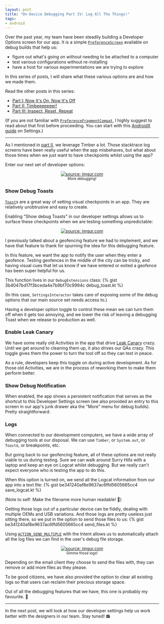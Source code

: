 ```yaml
---
layout: post
title: "On-Device Debugging Part IV: Log All The Things!"
tags:
- android
---
```

Over the past year, my team have been steadily building a Developer Options screen for our app. It is a simple [`PreferenceScreen`](https://developer.android.com/reference/androidx/preference/PreferenceScreen.html) available on debug builds that help us:
- figure out what's going on without needing to be attached to a computer
- test various configurations without re-installing
- have a host for various experimentations we are trying to explore

In this series of posts, I will share what these various options are and how we made them.

Read the other posts in this series:
- [Part I: Now It's On, Now It's Off](https://zarah.dev/2019/06/22/debug-options-toggles.html)
- [Part II: Timbeeeeeeer!](https://zarah.dev/2019/06/24/debug-options-timber.html)
- [Part III: Inspect, Reset, Repeat](https://zarah.dev/2019/07/01/debug-options-info.html)

(If you are not familiar with [`PreferenceFragmentCompat`](https://developer.android.com/reference/kotlin/androidx/preference/PreferenceFragmentCompat.html), I highly suggest to read about that first before proceeding. You can start with this [AndroidX guide](https://developer.android.com/guide/topics/ui/settings.html) on Settings.)

---

As I mentioned in [part II](2019-06-24-debug-options-timber.md), we leverage Timber a lot. Those stacktrace log screens have been really useful when the app misbehaves, but what about those times when we just want to have checkpoints whilst using the app?

Enter our next set of developer options:
<center><a href="https://imgur.com/asPf70G"><img src="https://i.imgur.com/asPf70G.png" title="source: imgur.com" /></a><br />
<small>More debugging!</small></center>

### Show Debug Toasts

[`Toast`](https://developer.android.com/guide/topics/ui/notifiers/toasts)s are a great way of setting visual checkpoints in an app. They are relatively unobtrusive and easy to create.

Enabling "Show debug Toasts" in our developer settings allows us to surface these checkpoints when we are testing something unpredictable:

<center><a href="https://imgur.com/9us9Y6I"><img src="https://i.imgur.com/9us9Y6I.png?1" title="source: imgur.com" /></a><br />
<small></small></center>

I previously talked about a geofencing feature we had to implement, and we have that feature to thank for spurning the idea for this debugging feature.

In this feature, we want the app to notify the user when they enter a geofence. Testing geofences in the middle of the city can be tricky, and having visual cues that let us know if we have entered or exited a geofence has been super helpful for us.

This function lives in our `DebugExtensions` class:
{% gist 3b4047bd17f3bceda4e7b9bf70c9994c debug_toast.kt %}

(In this case, `SettingsInteractor` takes care of exposing some of the debug options that our main source set needs access to.)

Having a developer option toggle to control these mean we can turn them off when it gets too annoying, and we lower the risk of leaving a debugging Toast when we release to production as well.

### Enable Leak Canary

We have some really old Activities in the app that drive [Leak Canary](https://github.com/square/leakcanary) crazy. Until we get around to cleaning them up, it also drives our QAs crazy. This toggle gives them the power to turn the tool off so they can test in peace.

As a rule, developers keep this toggle on during active development. As for those old Activities, we are in the process of reworking them to make them perform better.

### Show Debug Notification

When enabled, the app shows a persistent notification that serves as the shortcut to this Developer Settings screen (we also provided an entry to this screen in our app's junk drawer aka the "More" menu for debug builds). Pretty straightforward. 

### Logs

When connected to our development computers, we have  a wide array of debugging tools at our disposal. We can use `Timber`, or `System.out`, or `Toast`s, or breakpoints, etc.

But going back to our geofencing feature, all of these options are not really viable to us during testing. Sure we can walk around Surry Hills with a laptop and keep an eye on Logcat whilst debugging. But we really can't expect everyone who is testing the app to do this.

When this option is turned on, we send all the Logcat information from  our app into a text file:
{% gist be341240af8e9637ac6ffd5605665cc4 save_logcat.kt %}

(Note to self: Make the filename more human readable! :thinking:)

Getting those logs out of a particular device can be fiddly, dealing with multiple OEMs and USB variations. And those logs are pretty useless just sitting there, so we put in the option to send those files to us:
{% gist be341240af8e9637ac6ffd5605665cc4 send_files.kt %}

Using [`ACTION_SEND_MULTIPLE`](https://developer.android.com/training/sharing/send#send-multiple-content) with the Intent allows us to automatically attach all the log files we can find in the user's debug file storage. 

<center><a href="https://imgur.com/VOIY4yq"><img src="https://i.imgur.com/VOIY4yq.png?1" title="source: imgur.com" /></a><br/>
<small>Gimme those logs!</small></center>

Depending on the email client they choose to send the files with, they can remove or add more files as they please.

To be good citizens, we have also provided the option to clear all existing logs so that users can reclaim their precious storage space.

Out of all the debugging features that we have, this one is probably my favourite. :green_heart:

---

In the next post, we will look at how our developer settings help us work better with the designers in our team. Stay tuned! :radio:

